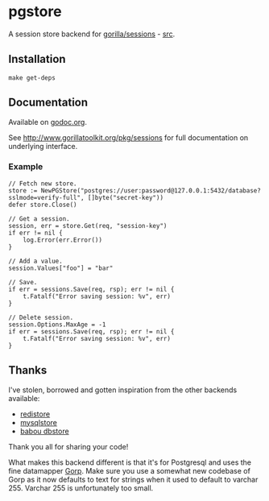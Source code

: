 # pgstore

A session store backend for [gorilla/sessions](http://www.gorillatoolkit.org/pkg/sessions) - [src](https://github.com/gorilla/sessions).

## Installation

    make get-deps

## Documentation

Available on [godoc.org](http://www.godoc.org/github.com/boj/redistore).

See http://www.gorillatoolkit.org/pkg/sessions for full documentation on underlying interface.

### Example

    // Fetch new store.
    store := NewPGStore("postgres://user:password@127.0.0.1:5432/database?sslmode=verify-full", []byte("secret-key"))
    defer store.Close()

    // Get a session.
    session, err = store.Get(req, "session-key")
    if err != nil {
        log.Error(err.Error())
    }

    // Add a value.
    session.Values["foo"] = "bar"

    // Save.
    if err = sessions.Save(req, rsp); err != nil {
        t.Fatalf("Error saving session: %v", err)
    }

    // Delete session.
    session.Options.MaxAge = -1
    if err = sessions.Save(req, rsp); err != nil {
        t.Fatalf("Error saving session: %v", err)
    }

## Thanks

I've stolen, borrowed and gotten inspiration from the other backends available:

* [redistore](https://github.com/boj/redistore)
* [mysqlstore](https://github.com/srinathgs/mysqlstore)
* [babou dbstore](https://github.com/drbawb/babou/blob/master/lib/session/dbstore.go)

Thank you all for sharing your code!

What makes this backend different is that it's for Postgresql and uses the fine
datamapper [Gorp](https://github.com/coopernurse/gorp).
Make sure you use a somewhat new codebase of Gorp as it now defaults to text for
strings when it used to default to varchar 255. Varchar 255 is unfortunately too
small.
